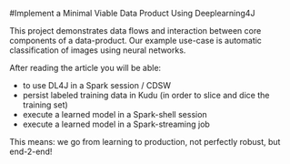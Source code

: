 #Implement a Minimal Viable Data Product Using Deeplearning4J

This project demonstrates data flows and interaction between core components of a data-product. Our example use-case is automatic classification of images using neural networks. 

After reading the article you will be able:
- to use DL4J in a Spark session / CDSW
- persist labeled training data in Kudu (in order to slice and dice the training set)
- execute a learned model in a Spark-shell session
- execute a learned model in a Spark-streaming job

This means: we go from learning to production, not perfectly robust, but end-2-end!

